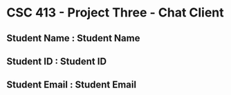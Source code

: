 # CSC 413 - Project Three - Chat Client

## Student Name  : Student Name

## Student ID    : Student ID

## Student Email : Student Email

